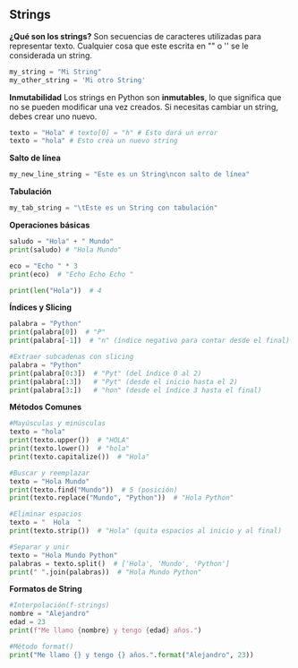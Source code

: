 ## Strings
**¿Qué son los strings?**
Son secuencias de caracteres utilizadas para representar texto. Cualquier cosa que este escrita en "" o '' se le considerada un string.
```python
my_string = "Mi String"
my_other_string = 'Mi otro String'
```

**Inmutabilidad**
Los strings en Python son **inmutables**, lo que significa que no se pueden modificar una vez creados. Si necesitas cambiar un string, debes crear uno nuevo.
```python
texto = "Hola" # texto[0] = "h" # Esto dará un error 
texto = "hola" # Esto crea un nuevo string
```

**Salto de línea**
```python
my_new_line_string = "Este es un String\ncon salto de línea"
```

**Tabulación**
```python
my_tab_string = "\tEste es un String con tabulación"
```

**Operaciones básicas**
```python
saludo = "Hola" + " Mundo" 
print(saludo) # "Hola Mundo"

eco = "Echo " * 3
print(eco)  # "Echo Echo Echo "

print(len("Hola"))  # 4
```

**Índices y Slicing**
```python
palabra = "Python"
print(palabra[0])  # "P"
print(palabra[-1])  # "n" (índice negativo para contar desde el final)

#Extraer subcadenas con slicing
palabra = "Python"
print(palabra[0:3])  # "Pyt" (del índice 0 al 2)
print(palabra[:3])   # "Pyt" (desde el inicio hasta el 2)
print(palabra[3:])   # "hon" (desde el índice 3 hasta el final)
```

**Métodos Comunes**
```python
#Mayúsculas y minúsculas
texto = "hola"
print(texto.upper())  # "HOLA"
print(texto.lower())  # "hola"
print(texto.capitalize())  # "Hola"

#Buscar y reemplazar
texto = "Hola Mundo"
print(texto.find("Mundo"))  # 5 (posición)
print(texto.replace("Mundo", "Python"))  # "Hola Python"

#Eliminar espacios
texto = "  Hola  "
print(texto.strip())  # "Hola" (quita espacios al inicio y al final)

#Separar y unir
texto = "Hola Mundo Python"
palabras = texto.split()  # ['Hola', 'Mundo', 'Python']
print(" ".join(palabras))  # "Hola Mundo Python"
```

**Formatos de String**
```python
#Interpolación(f-strings)
nombre = "Alejandro"
edad = 23
print(f"Me llamo {nombre} y tengo {edad} años.")

#Método format()
print("Me llamo {} y tengo {} años.".format("Alejandro", 23))
```